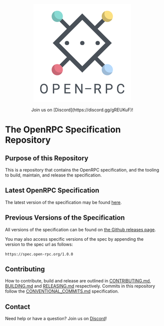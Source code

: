 <p align="center">
  <img alt="open-rpc logo" src="https://github.com/open-rpc/design/blob/master/png/open-rpc-logo-320x320.png?raw=true" />
</p>

<p align="center">
  Join us on [Discord](https://discord.gg/gREUKuF)!
</p>

# The OpenRPC Specification Repository

## Purpose of this Repository

This is a repository that contains the OpenRPC specification, and the tooling to build, maintain, and release the specification.

## Latest OpenRPC Specification

The latest version of the specification may be found [here](https://spec.open-rpc.org/).

## Previous Versions of the Specification

All versions of the specification can be found on [the Github releases page](https://github.com/open-rpc/spec/releases).

You may also access specific versions of the spec by appending the version to the spec url as follows:

`https://spec.open-rpc.org/1.0.0`

## Contributing

How to contribute, build and release are outlined in [CONTRIBUTING.md](CONTRIBUTING.md), [BUILDING.md](BUILDING.md) and [RELEASING.md](RELEASING.md) respectively. Commits in this repository follow the [CONVENTIONAL_COMMITS.md](CONVENTIONAL_COMMITS.md) specification.

## Contact

Need help or have a question? Join us on [Discord](https://discord.gg/gREUKuF)!
